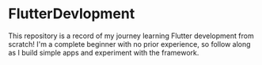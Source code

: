 # FlutterDevlopment
This repository is a record of my journey learning Flutter development from scratch!  I'm a complete beginner with no prior experience, so follow along as I build simple apps and experiment with the framework.
